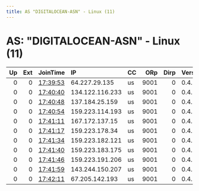 ```yaml
---
title: AS "DIGITALOCEAN-ASN" - Linux (11)
---
```


# AS: "DIGITALOCEAN-ASN" - Linux (11)

|   Up |   Ext | JoinTime                                                                                              | IP              | CC   |   ORp |   Dirp | Version   | Contact   | Nickname   |   eFamMembers |
|-----:|------:|:------------------------------------------------------------------------------------------------------|:----------------|:-----|------:|-------:|:----------|:----------|:-----------|--------------:|
|    0 |     0 | [17:39:53](https://nusenu.github.io/OrNetStats/w/relay/4EC2744B8E85E330FBB416A5A4B2B91D77C7C415.html) | 64.227.29.135   | us   |  9001 |      0 | 0.4.7.8   | None      | Unnamed    |             1 |
|    0 |     0 | [17:40:40](https://nusenu.github.io/OrNetStats/w/relay/E90D04399D227A1C67C083F62E44C25194A305E7.html) | 134.122.116.233 | us   |  9001 |      0 | 0.4.7.8   | None      | Unnamed    |             1 |
|    0 |     0 | [17:40:48](https://nusenu.github.io/OrNetStats/w/relay/6D103E1305B758156EDDCB9B0997E44799318D31.html) | 137.184.25.159  | us   |  9001 |      0 | 0.4.7.8   | None      | Unnamed    |             1 |
|    0 |     0 | [17:40:54](https://nusenu.github.io/OrNetStats/w/relay/C7AE874A1BFC7D20327D22F82F62F0C781F43903.html) | 159.223.114.193 | us   |  9001 |      0 | 0.4.7.8   | None      | Unnamed    |             1 |
|    0 |     0 | [17:41:11](https://nusenu.github.io/OrNetStats/w/relay/7E90AB0574484CE393C90C1E3BBA580C89C3D783.html) | 167.172.137.15  | us   |  9001 |      0 | 0.4.7.8   | None      | Unnamed    |             1 |
|    0 |     0 | [17:41:17](https://nusenu.github.io/OrNetStats/w/relay/B68324691F4982C1676EB33489A711231AE30344.html) | 159.223.178.34  | us   |  9001 |      0 | 0.4.7.8   | None      | Unnamed    |             1 |
|    0 |     0 | [17:41:34](https://nusenu.github.io/OrNetStats/w/relay/5CFAADD5C4223DC8D336C0288F4824C6C8FE5094.html) | 159.223.182.121 | us   |  9001 |      0 | 0.4.7.8   | None      | Unnamed    |             1 |
|    0 |     0 | [17:41:40](https://nusenu.github.io/OrNetStats/w/relay/D4FE48EB683A07C93164BD237121EBBD44F8594D.html) | 159.223.183.175 | us   |  9001 |      0 | 0.4.7.8   | None      | Unnamed    |             1 |
|    0 |     0 | [17:41:46](https://nusenu.github.io/OrNetStats/w/relay/90DBBC3A92A557470FE345ACD6547CC149BF3281.html) | 159.223.191.206 | us   |  9001 |      0 | 0.4.7.8   | None      | Unnamed    |             1 |
|    0 |     0 | [17:41:59](https://nusenu.github.io/OrNetStats/w/relay/1F4E2CA092CA2AE38C8D7CC7FA3D06A7AC71397B.html) | 143.244.150.207 | us   |  9001 |      0 | 0.4.7.8   | None      | Unnamed    |             1 |
|    0 |     0 | [17:42:11](https://nusenu.github.io/OrNetStats/w/relay/1B812A89B7931862B8AFDFF69A18D07636C14EF7.html) | 67.205.142.193  | us   |  9001 |      0 | 0.4.7.8   | None      | Unnamed    |             1 |

